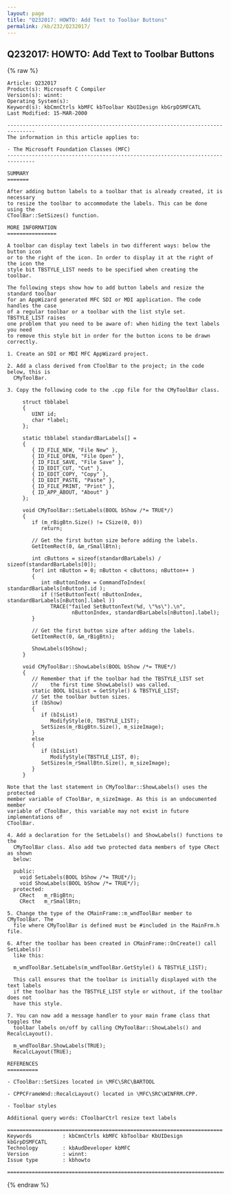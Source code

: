 ```yaml
---
layout: page
title: "Q232017: HOWTO: Add Text to Toolbar Buttons"
permalink: /kb/232/Q232017/
---
```


## Q232017: HOWTO: Add Text to Toolbar Buttons

{% raw %}

	Article: Q232017
	Product(s): Microsoft C Compiler
	Version(s): winnt:
	Operating System(s): 
	Keyword(s): kbCmnCtrls kbMFC kbToolbar KbUIDesign kbGrpDSMFCATL
	Last Modified: 15-MAR-2000
	
	-------------------------------------------------------------------------------
	The information in this article applies to:
	
	- The Microsoft Foundation Classes (MFC) 
	-------------------------------------------------------------------------------
	
	SUMMARY
	=======
	
	After adding button labels to a toolbar that is already created, it is necessary
	to resize the toolbar to accommodate the labels. This can be done using the
	CToolBar::SetSizes() function.
	
	MORE INFORMATION
	================
	
	A toolbar can display text labels in two different ways: below the button icon
	or to the right of the icon. In order to display it at the right of the icon the
	style bit TBSTYLE_LIST needs to be specified when creating the toolbar.
	
	The following steps show how to add button labels and resize the standard toolbar
	for an AppWizard generated MFC SDI or MDI application. The code handles the case
	of a regular toolbar or a toolbar with the list style set. TBSTYLE_LIST raises
	one problem that you need to be aware of: when hiding the text labels you need
	to remove this style bit in order for the button icons to be drawn correctly.
	
	1. Create an SDI or MDI MFC AppWizard project.
	
	2. Add a class derived from CToolBar to the project; in the code below, this is
	  CMyToolBar.
	
	3. Copy the following code to the .cpp file for the CMyToolBar class.
	
	     struct tbblabel
	     {
	        UINT id;
	        char *label;
	     };
	
	     static tbblabel standardBarLabels[] = 
	     {
	        { ID_FILE_NEW, "File New" },
	        { ID_FILE_OPEN, "File Open" },
	        { ID_FILE_SAVE, "File Save" },
	        { ID_EDIT_CUT, "Cut" },
	        { ID_EDIT_COPY, "Copy" },
	        { ID_EDIT_PASTE, "Paste" },
	        { ID_FILE_PRINT, "Print" },
	        { ID_APP_ABOUT, "About" }
	     };
	
	     void CMyToolBar::SetLabels(BOOL bShow /*= TRUE*/)
	     {
	        if (m_rBigBtn.Size() != CSize(0, 0))
	           return;
	
	        // Get the first button size before adding the labels.
	        GetItemRect(0, &m_rSmallBtn);
	
	        int cButtons = sizeof(standardBarLabels) / sizeof(standardBarLabels[0]);
	        for( int nButton = 0; nButton < cButtons; nButton++ )
	        {
	           int nButtonIndex = CommandToIndex( standardBarLabels[nButton].id );
	           if (!SetButtonText( nButtonIndex, standardBarLabels[nButton].label ))
	              TRACE("failed SetButtonText(%d, \"%s\").\n",
	                     nButtonIndex, standardBarLabels[nButton].label);
	        }
	
	        // Get the first button size after adding the labels.
	        GetItemRect(0, &m_rBigBtn);
	
	        ShowLabels(bShow);
	     } 
	
	     void CMyToolBar::ShowLabels(BOOL bShow /*= TRUE*/)
	     {
	        // Remember that if the toolbar had the TBSTYLE_LIST set 
	        //    the first time ShowLabels() was called.
	        static BOOL bIsList = GetStyle() & TBSTYLE_LIST;
	        // Set the toolbar button sizes.
	        if (bShow)
	        {
	           if (bIsList)
	              ModifyStyle(0, TBSTYLE_LIST);
	           SetSizes(m_rBigBtn.Size(), m_sizeImage);
	        }
	        else
	        {
	           if (bIsList)
	              ModifyStyle(TBSTYLE_LIST, 0);
	           SetSizes(m_rSmallBtn.Size(), m_sizeImage);
	        }
	     }
	
	Note that the last statement in CMyToolBar::ShowLabels() uses the protected
	member variable of CToolBar, m_sizeImage. As this is an undocumented member
	variable of CToolBar, this variable may not exist in future implementations of
	CToolBar.
	
	4. Add a declaration for the SetLabels() and ShowLabels() functions to the
	  CMyToolBar class. Also add two protected data members of type CRect as shown
	  below:
	
	  public:
	  	void SetLabels(BOOL bShow /*= TRUE*/);
	  	void ShowLabels(BOOL bShow /*= TRUE*/);
	  protected:
	  	CRect	m_rBigBtn;
	  	CRect	m_rSmallBtn;
	
	5. Change the type of the CMainFrame::m_wndToolBar member to CMyToolBar. The
	  file where CMyToolBar is defined must be #included in the MainFrm.h file.
	
	6. After the toolbar has been created in CMainFrame::OnCreate() call SetLabels()
	  like this:
	
	  m_wndToolBar.SetLabels(m_wndToolBar.GetStyle() & TBSTYLE_LIST);
	
	  This call ensures that the toolbar is initially displayed with the text labels
	  if the toolbar has the TBSTYLE_LIST style or without, if the toolbar does not
	  have this style.
	
	7. You can now add a message handler to your main frame class that toggles the
	  toolbar labels on/off by calling CMyToolBar::ShowLabels() and RecalcLayout().
	
	  m_wndToolBar.ShowLabels(TRUE);
	  RecalcLayout(TRUE);
	
	REFERENCES
	==========
	
	- CToolBar::SetSizes located in \MFC\SRC\BARTOOL
	
	- CPPCFrameWnd::RecalcLayout() located in \MFC\SRC\WINFRM.CPP.
	
	- Toolbar styles
	
	Additional query words: CToolbarCtrl resize text labels
	
	======================================================================
	Keywords          : kbCmnCtrls kbMFC kbToolbar KbUIDesign kbGrpDSMFCATL 
	Technology        : kbAudDeveloper kbMFC
	Version           : winnt:
	Issue type        : kbhowto
	
	=============================================================================
	

{% endraw %}
